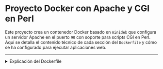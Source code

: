 # Proyecto Docker con Apache y CGI en Perl

Este proyecto crea un contenedor Docker basado en `minideb` que configura un servidor Apache en el puerto `90` con soporte para scripts CGI en Perl. Aquí se detalla el contenido técnico de cada sección del `Dockerfile` y cómo se ha configurado para ejecutar aplicaciones web.

---

<details>
<summary>Explicación del Dockerfile</summary>
## Dockerfile Explicado

### Base de la Imagen
```dockerfile
FROM bitnami/minideb
```
Este comando usa la imagen minideb de Bitnami como base. minideb es una versión optimizada de Debian, ideal para crear contenedores ligeros.

---

### Variables de Entorno
```dockerfile
ENV DEBIAN_FRONTEND="noninteractive"
```
Esta variable permite una instalación no interactiva para evitar prompts al instalar paquetes. Esto es útil para automatizar la construcción del contenedor.

---

### Actualización del Sistema e Instalación de Dependencias
```dockerfile
RUN apt-get update && \
    apt-get install -y apache2 perl libcgi-pm-perl && \
    apt-get clean
```
Esta sección actualiza los repositorios de apt e instala:

- Apache2: Servidor web principal.
- Perl: Necesario para ejecutar scripts en Perl.
- CGI.pm: Módulo de Perl que permite la ejecución de scripts CGI.
- Se utiliza apt-get clean para limpiar archivos temporales y reducir el tamaño de la imagen.

---

### Configuración del Puerto Apache 
```dockerfile
RUN sed -i 's/Listen 80/Listen 90/' /etc/apache2/ports.conf
RUN sed -i 's/:80/:90/' /etc/apache2/sites-available/000-default.conf
```

Estos comandos reemplazan el puerto predeterminado 80 por el 90 en los archivos de configuración de Apache (ports.conf y 000-default.conf), permitiendo que Apache escuche en el puerto 90.

---

### Habilitación del Módulo CGI en Apache
```dockerfile
RUN a2emod cgi
```
Se habilita el módulo CGI de Apache para ejecutar scripts CGI en el servidor.

---

### Creación de Directorios
```dockerfile
RUN mkdir -p /var/www/html
RUN mkdir -p /var/www/html/css
```
Se crean los directorios necesarios para almacenar el contenido HTML y CSS que se servirá a través del servidor web.

---

### Copia de Archivos 
```dockerfile
#COPY ./index.html /var/www/html/
#COPY ./css/ /var/www/html/css/
```
Nota: Estas líneas están comentadas por defecto. Al descomentarlas, se copian los archivos locales index.html y el directorio css al contenedor. Ajusta el código según necesites incluir estos archivos.

---

### Configuración de Permisos para Scripts CGI
```dockerfile
#COPY ./cgi-bin/sixth.pl /usr/lib/cgi-bin/
#RUN chmod -R 755 /usr/lib/cgi-bin && \
#    chown -R www-data:www-data /usr/lib/cgi-bin
```
Estas líneas, también comentadas, copiarían un script CGI en Perl (sixth.pl) al directorio CGI de Apache (/usr/lib/cgi-bin) y establecen permisos y propiedad para www-data. Descoméntalas si necesitas incluir el script en el contenedor.

---

### Permisos de Archivos Web
```dockerfile
RUN chown -R www-data:www-data /var/www/html && \
    chmod -R 755 /var/www/html
```
Se establece www-data como propietario y se configuran los permisos de los archivos en /var/www/html, permitiendo que Apache tenga acceso adecuado a los archivos web.

---

### Limpieza de Caché de apt
```dockerfile
RUN rm -rf /var/lib/apt/lists/*
```
Elimina los archivos de caché de apt, reduciendo el tamaño de la imagen final del contenedor.

---

### Exposición del Puerto
```dockerfile
EXPOSE 90
```

---

### Comando de Inicio
```dockerfile
CMD ["apachectl", "-D", "FOREGROUND"]
```
Se establece el comando predeterminado para ejecutar Apache en el primer plano. Esto asegura que el contenedor permanezca en ejecución mientras Apache está activo.

---

## Instrucciones de Ejecución
- Construir el Contenedor:
```bash
docker build -t downloader_img .
```

- Ejecutar el Contendor:
```bash
docker run -d -p 90:90 downloader_ctn
```

- Acceder al Servidor: Abre un navegador y dirígete a http://localhost:90 para ver tu aplicación web.

---

## Notas
- Directorio CGI: Los scripts Perl deben colocarse en /usr/lib/cgi-bin para que Apache pueda ejecutarlos como scripts CGI.
- Puerto Personalizado: El servidor escucha en el puerto 90, asegúrate de redirigir este puerto en tu configuración de docker run.
</details>
